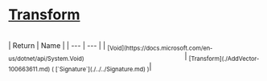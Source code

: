 # [Transform](./AddVector-100663611.md)


<br>
| Return | Name | 
| --- | --- | 
| <sub>[Void](https://docs.microsoft.com/en-us/dotnet/api/System.Void)</sub><img width=200/>| <sub>[Transform](./AddVector-100663611.md) ( [`Signature`](./../../Signature.md) )</sub>| <br>


